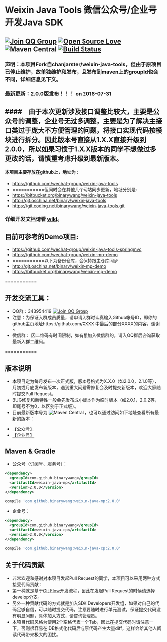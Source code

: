 # Weixin Java Tools 微信公众号/企业号开发Java SDK
## [![Join QQ Group](http://pub.idqqimg.com/wpa/images/group.png)](http://shang.qq.com/wpa/qunwpa?idkey=078f7a153d243853e24cf2b542e7a6ccbf2a592bc138080f84d11297f736ec46)  [![Open Source Love](https://badges.frapsoft.com/os/v1/open-source.svg?v=103)](https://github.com/ellerbrock/open-source-badge/)     ![Maven Central](https://img.shields.io/maven-central/v/com.github.binarywang/weixin-java-parent.svg)  [![Build Status](https://travis-ci.org/binarywang/weixin-java-tools.svg?branch=develop)](https://travis-ci.org/binarywang/weixin-java-tools)


### 声明：本项目Fork自chanjarster/weixin-java-tools，但由于原项目已停止维护，故单独维护和发布，且发布到maven上的groupId也会不同，详细信息见下文。

### 最新更新：2.0.0版发布！！！ on 2016-07-31
####　由于本次更新涉及接口调整比较大，主要是公众号的调整，企业号无过多调整，主要是为了解决主接口类过于庞大不方便管理的问题，将接口实现代码按模块进行拆分。因此版本号直接从1.X.X直接升级到2.0.0，所以如果习惯于1.X.X版本的同学不想做过多更改的话，请慎重考虑升级到最新版本。
---

#### 本项目主要存放在github上，地址为 :
* https://github.com/wechat-group/weixin-java-tools
* ===========但同时会在其他几个网站同步更新，地址分别是:
* https://bitbucket.org/binarywang/weixin-java-tools
* http://git.oschina.net/binary/weixin-java-tools
* https://git.coding.net/binarywang/weixin-java-tools.git

### 详细开发文档请看 [wiki](https://github.com/chanjarster/weixin-java-tools/wiki)。

## 目前可参考的Demo项目:
* https://github.com/wechat-group/weixin-java-tools-springmvc
* https://github.com/wechat-group/weixin-mp-demo
* ===========以下为备份仓库，会保持跟主仓库同步
* http://git.oschina.net/binary/weixin-mp-demo
* https://bitbucket.org/binarywang/weixin-mp-demo

===========
## 开发交流工具：
* QQ群：343954419 [![Join QQ Group](http://pub.idqqimg.com/wpa/images/group.png)](http://shang.qq.com/wpa/qunwpa?idkey=078f7a153d243853e24cf2b542e7a6ccbf2a592bc138080f84d11297f736ec46)
*  注意：为保证入群成员质量，请申请入群时认真输入Github帐号ID，即你的github主页地址https://github.com/XXXX 中最后的部分XXXX的内容，谢谢~
* 微信群： 因二维码有时间限制，如有想加入微信群的，请入QQ群后咨询获取最新入群二维码。
 
===========

## 版本说明
* 本项目定为每月发布一次正式版，版本号格式为X.X.0（如2.0.0，2.1.0等），月初或月底发布新版本，遇到重大问题需修复会及时提交新版本，欢迎大家随时提交Pull Request。
* BUG修复和新特性一般会先发布成小版本作为临时版本（如2.0.1，2.0.2等，即尾号不为0，以区别于正式版）。
* 目前最新版本号为 ![Maven Central](https://img.shields.io/maven-central/v/com.github.binarywang/weixin-java-parent.svg) ，也可以通过访问如下地址查看所有最新的版本：
- [【公众号】](http://search.maven.org/#search%7Cgav%7C1%7Cg%3A%22com.github.binarywang%22%20AND%20a%3A%22weixin-java-mp%22)
- [【企业号】](http://search.maven.org/#search%7Cgav%7C1%7Cg%3A%22com.github.binarywang%22%20AND%20a%3A%22weixin-java-cp%22)


## Maven & Gradle

* 公众号（订阅号、服务号）：
```xml
<dependency>
  <groupId>com.github.binarywang</groupId>
  <artifactId>weixin-java-mp</artifactId>
  <version>2.0.0</version>
</dependency>
```

```groovy
compile 'com.github.binarywang:weixin-java-mp:2.0.0'
```

* 企业号：
```xml
<dependency>
  <groupId>com.github.binarywang</groupId>
  <artifactId>weixin-java-cp</artifactId>
  <version>2.0.0</version>
</dependency>
```

```groovy
compile 'com.github.binarywang:weixin-java-cp:2.0.0'
```

## 关于代码贡献

* 非常欢迎和感谢对本项目发起Pull Request的同学，本项目可以采用两种方式接受代码贡献：
* 第一种就是基于[Git Flow](https://www.atlassian.com/git/tutorials/comparing-workflows/gitflow-workflow)开发流程，因此在发起Pull Request的时候请选择develop分支。
* 另外一种贡献代码的方式就是加入SDK Developers开发组，如果对自己的代码足够自信，可以随时提交代码，注意要随时进行单元测试，保证提交代码没有明显问题，具体加入方式，请咨询管理员。
* 本项目代码风格为使用2个空格代表一个Tab，因此在提交代码时请注意一下，否则很容易在IDE格式化代码后与原代码产生大量diff，这样会给其他人阅读代码带来极大的困扰。
